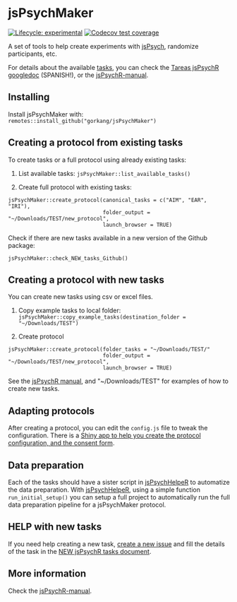 # jsPsychMaker

<!-- badges: start -->
[![Lifecycle: experimental](https://img.shields.io/badge/lifecycle-experimental-orange.svg)](https://www.tidyverse.org/lifecycle/#experimental)
[![Codecov test coverage](https://codecov.io/gh/gorkang/jsPsychMaker/branch/main/graph/badge.svg)](https://app.codecov.io/gh/gorkang/jsPsychMaker?branch=main)
<!-- badges: end -->


A set of tools to help create experiments with [jsPsych](https://www.jspsych.org/), randomize participants, etc.

For details about the available [tasks](https://github.com/gorkang/jsPsychMaker/tree/main/canonical_protocol/tasks), you can check the [Tareas jsPsychR googledoc](https://docs.google.com/spreadsheets/d/1Eo0F4GcmqWZ1cghTpQlA4aHsc8kTABss-HAeimE2IqA/edit#gid=0) (SPANISH!), or the [jsPsychR-manual](https://gorkang.github.io/jsPsychR-manual/jsPsychMaker.html#available-tasks).

## Installing

Install jsPsychMaker with: `remotes::install_github("gorkang/jsPsychMaker")`



## Creating a protocol from existing tasks

To create tasks or a full protocol using already existing tasks:  

1) List available tasks: `jsPsychMaker::list_available_tasks()`

2) Create full protocol with existing tasks:  

```
jsPsychMaker::create_protocol(canonical_tasks = c("AIM", "EAR", "IRI"),
                              folder_output = "~/Downloads/TEST/new_protocol", 
                              launch_browser = TRUE)
```

 
Check if there are new tasks available in a new version of the Github package: 
 
`jsPsychMaker::check_NEW_tasks_Github()`



## Creating a protocol with new tasks

You can create new tasks using csv or excel files.  

1) Copy example tasks to local folder: `jsPsychMaker::copy_example_tasks(destination_folder = "~/Downloads/TEST")`  
  
2) Create protocol
  
```
jsPsychMaker::create_protocol(folder_tasks = "~/Downloads/TEST/"
                              folder_output = "~/Downloads/TEST/new_protocol", 
                              launch_browser = TRUE)
```

See the [jsPsychR manual](https://gorkang.github.io/jsPsychR-manual/qmd/07-NEWtasks.html), and "~/Downloads/TEST" for examples of how to create new tasks.



## Adapting protocols

After creating a protocol, you can edit the `config.js` file to tweak the configuration. There is a [Shiny app to help you create the protocol configuration, and the consent form](https://gorkang.shinyapps.io/jsPsychMaker_config/).  


## Data preparation

Each of the tasks should have a sister script in [jsPsychHelpeR](https://github.com/gorkang/jsPsychHelpeR) to automatize the data preparation. With [jsPsychHelpeR](https://github.com/gorkang/jsPsychHelpeR), using a simple function `run_initial_setup()` you can setup a full project to automatically run the full data preparation pipeline for a jsPsychMaker protocol.  


## HELP with new tasks

If you need help creating a new task, [create a new  issue](https://github.com/gorkang/jsPsychMaker/issues/new?assignees=HeRm4nV&labels=NEW+TASK&template=new-task.md&title=New+task%3A+%5BNAME+OF+THE+TASK%5D) and fill the details of the task in the [NEW jsPsychR tasks document](https://docs.google.com/spreadsheets/d/1LAsyTZ2ZRP_xLiUBkqmawwnKWgy8OCwq4mmWrrc_rpQ/edit#gid=0).  


## More information

Check the [jsPsychR-manual](https://gorkang.github.io/jsPsychR-manual/jsPsychMaker.html).  
